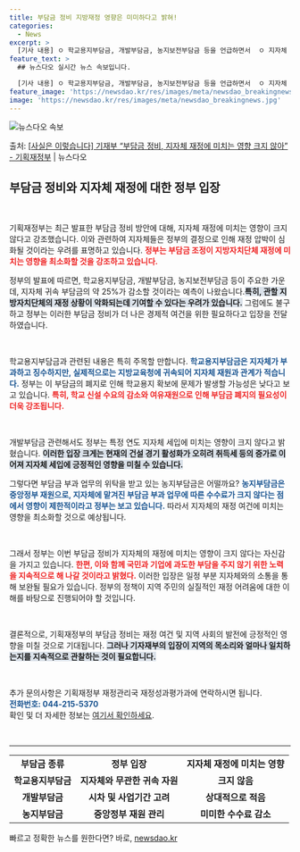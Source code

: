 ```yaml
---
title: 부담금 정비 지방재정 영향은 미미하다고 밝혀!
categories:
  - News
excerpt: >
  [기사 내용] ㅇ 학교용지부담금, 개발부담금, 농지보전부담금 등을 언급하면서  ㅇ 지자체 귀속 부담금의 4분…
feature_text: >
  ## 뉴스다오 실시간 뉴스 속보입니다.

  [기사 내용] ㅇ 학교용지부담금, 개발부담금, 농지보전부담금 등을 언급하면서  ㅇ 지자체 귀속 부담금의 4분…
feature_image: 'https://newsdao.kr/res/images/meta/newsdao_breakingnews.jpg'
image: 'https://newsdao.kr/res/images/meta/newsdao_breakingnews.jpg'
---
```


![뉴스다오 속보](https://newsdao.kr/res/images/meta/newsdao_breakingnews.jpg)

<p>출처: <a href="https://newsdao.kr/3525" rel="dofollow">[사실은 이렇습니다] 기재부 “부담금 정비, 지자체 재정에 미치는 영향 크지 않아” - 기획재정부</a> | 뉴스다오</p>

<h2 data-ke-size="size26">부담금 정비와 지자체 재정에 대한 정부 입장</h2>

<p data-ke-size="size16">&nbsp;</p>

기획재정부는 최근 발표한 부담금 정비 방안에 대해, 지자체 재정에 미치는 영향이 크지 않다고 강조했습니다. 이와 관련하여 지자체들은 정부의 결정으로 인해 재정 압박이 심화될 것이라는 우려를 표명하고 있습니다. <b><span style="color: #ee2323;">정부는 부담금 조정이 지방자치단체 재정에 미치는 영향을 최소화할 것을 강조하고 있습니다.</span></b> 

정부의 발표에 따르면, 학교용지부담금, 개발부담금, 농지보전부담금 등이 주요한 가운데, 지자체 귀속 부담금의 약 25%가 감소할 것이라는 예측이 나왔습니다.<b><span style="background-color: #21538527;">특히, 관할 지방자치단체의 재정 상황이 악화되는데 기여할 수 있다는 우려가 있습니다.</span></b> 그럼에도 불구하고 정부는 이러한 부담금 정비가 더 나은 경제적 여건을 위한 필요하다고 입장을 전달하였습니다.

<p data-ke-size="size16">&nbsp;</p>

학교용지부담금과 관련된 내용은 특히 주목할 만합니다. <b><span style="color: #1a5490;">학교용지부담금은 지자체가 부과하고 징수하지만, 실제적으로는 지방교육청에 귀속되어 지자체 재원과 관계가 적습니다.</span></b> 정부는 이 부담금의 폐지로 인해 학교용지 확보에 문제가 발생할 가능성은 낮다고 보고 있습니다. <b><span style="color: #ee2323;">특히, 학교 신설 수요의 감소와 여유재원으로 인해 부담금 폐지의 필요성이 더욱 강조됩니다.</span></b>

<p data-ke-size="size16">&nbsp;</p>

개발부담금 관련해서도 정부는 특정 연도 지자체 세입에 미치는 영향이 크지 않다고 밝혔습니다. <b><span style="background-color: #21538527;">이러한 입장 크게는 현재의 건설 경기 활성화가 오히려 취득세 등의 증가로 이어져 지자체 세입에 긍정적인 영향을 미칠 수 있습니다.</span></b> 

그렇다면 부담금 부과 업무의 위탁을 받고 있는 농지부담금은 어떨까요? <b><span style="color: #1a5490;">농지부담금은 중앙정부 재원으로, 지자체에 맡겨진 부담금 부과 업무에 따른 수수료가 크지 않다는 점에서 영향이 제한적이라고 정부는 보고 있습니다.</span></b> 따라서 지자체의 재정 여건에 미치는 영향을 최소화할 것으로 예상됩니다.

<p data-ke-size="size16">&nbsp;</p>

그래서 정부는 이번 부담금 정비가 지자체의 재정에 미치는 영향이 크지 않다는 자신감을 가지고 있습니다. <b><span style="color: #ee2323;">한편, 이와 함께 국민과 기업에 과도한 부담을 주지 않기 위한 노력을 지속적으로 해 나갈 것이라고 밝혔다.</span></b> 이러한 입장은 일정 부분 지자체와의 소통을 통해 보완될 필요가 있습니다. 정부의 정책이 지역 주민의 실질적인 재정 어려움에 대한 이해를 바탕으로 진행되어야 할 것입니다.

<p data-ke-size="size16">&nbsp;</p>

결론적으로, 기획재정부의 부담금 정비는 재정 여건 및 지역 사회의 발전에 긍정적인 영향을 미칠 것으로 기대됩니다. <b><span style="background-color: #21538527;">그러나 기자재부의 입장이 지역의 목소리와 얼마나 일치하는지를 지속적으로 관찰하는 것이 필요합니다.</span></b>

<p data-ke-size="size16">&nbsp;</p>

추가 문의사항은 기획재정부 재정관리국 재정성과평가과에 연락하시면 됩니다.<br> <b><span style="color: #1a5490;">전화번호: 044-215-5370</span></b><br> 확인 및 더 자세한 정보는 <a href="https://newsdao.kr/3525" target="_blank">여기서 확인하세요</a>.<p data-ke-size="size16">&nbsp;</p>

<hr />

<table style="width: 100%; border-collapse: collapse;">
<tbody>
<tr>
<td style="text-align: center; height: 17px;"><b>부담금 종류</b></td>
<td style="text-align: center; height: 17px;"><b>정부 입장</b></td>
<td style="text-align: center; height: 17px;"><b>지자체 재정에 미치는 영향</b></td>
</tr>
<tr>
<td style="text-align: center; height: 17px;"><b>학교용지부담금</b></td>
<td style="text-align: center; height: 17px;"><b>지자체와 무관한 귀속 자원</b></td>
<td style="text-align: center; height: 17px;"><b>크지 않음</b></td>
</tr>
<tr>
<td style="text-align: center; height: 17px;"><b>개발부담금</b></td>
<td style="text-align: center; height: 17px;"><b>시차 및 사업기간 고려</b></td>
<td style="text-align: center; height: 17px;"><b>상대적으로 적음</b></td>
</tr>
<tr>
<td style="text-align: center; height: 17px;"><b>농지부담금</b></td>
<td style="text-align: center; height: 17px;"><b>중앙정부 재원 관리</b></td>
<td style="text-align: center; height: 17px;"><b>미미한 수수료 감소</b></td>
</tr>
</tbody>
</table> 

빠르고 정확한 뉴스를 원한다면? 바로, <a href="https://newsdao.kr" rel="dofollow">newsdao.kr</a>


